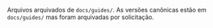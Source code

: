 Arquivos arquivados de `docs/guides/`. As versões canônicas estão em `docs/guides/` mas foram arquivadas por solicitação.
